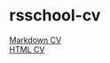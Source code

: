 # rsschool-cv

[Markdown CV](https://stefanyamaccaway.github.io/rsschool-cv/cv)\
[HTML CV](https://stefanyamaccaway.github.io/rsschool-cv)
